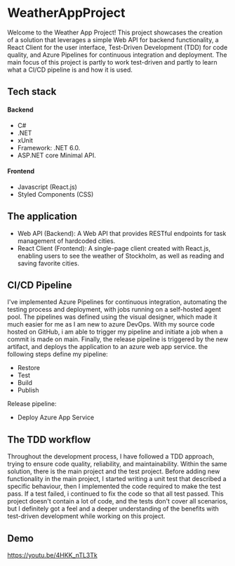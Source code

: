 # WeatherAppProject

Welcome to the Weather App Project! This project showcases the creation of a solution that leverages a simple Web API for backend functionality, a React Client for the user interface, Test-Driven Development (TDD) for code quality, and Azure Pipelines for continuous integration and deployment.
The main focus of this project is partly to work test-driven and partly to learn what a CI/CD pipeline is and how it is used.

<h2>Tech stack</h2>
<h4>Backend</h4>

- C#
- .NET
- xUnit
- Framework: .NET 6.0.
- ASP.NET core Minimal API.

<h4>Frontend</h4>

- Javascript (React.js)
- Styled Components (CSS)

## The application

- Web API (Backend): A Web API that provides RESTful endpoints for task management of hardcoded cities.
- React Client (Frontend): A single-page client created with React.js, enabling users to see the weather of Stockholm, as well as reading and saving favorite cities.

## CI/CD Pipeline

I've implemented Azure Pipelines for continuous integration, automating the testing process and deployment, with jobs running on a self-hosted agent pool.
The pipelines was defined using the visual designer, which made it much easier for me as I am new to azure DevOps. With my source code hosted on GitHub, i am able to trigger my pipeline and initiate a job when a commit is made on main. Finally, the release pipeline is triggered by the new artifact, and deploys the application to an azure web app service.
the following steps define my pipeline:

- Restore
- Test
- Build
- Publish

Release pipeline:
- Deploy Azure App Service


## The TDD workflow
Throughout the development process, I have followed a TDD approach, trying to ensure code quality, reliability, and maintainability. Within the same solution, there is the main project and the test project. Before adding new functionality in the main project, I started writing a unit test that described a specific behaviour, then I implemented the code required to make the test pass. If a test failed, i continued to fix the code so that all test passed. 
This project doesn't contain a lot of code, and the tests don't cover all scenarios, but I definitely got a feel and a deeper understanding of the benefits with test-driven development while working on this project.

## Demo
<a>https://youtu.be/4HKK_nTL3Tk</a>

